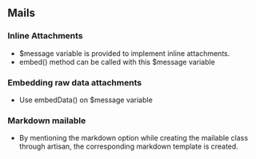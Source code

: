 ## Mails

### Inline Attachments

-   $message variable is provided to implement inline attachments.
-   embed() method can be called with this $message variable

### Embedding raw data attachments

-   Use embedData() on $message variable

### Markdown mailable

-   By mentioning the markdown option while creating the mailable class through artisan, the corresponding markdown template is created.
